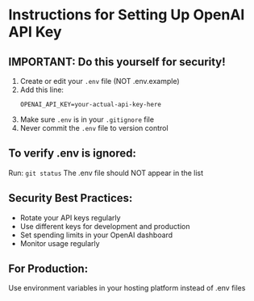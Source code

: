 # Instructions for Setting Up OpenAI API Key

## IMPORTANT: Do this yourself for security!

1. Create or edit your `.env` file (NOT .env.example)
2. Add this line:
   ```
   OPENAI_API_KEY=your-actual-api-key-here
   ```
3. Make sure `.env` is in your `.gitignore` file
4. Never commit the `.env` file to version control

## To verify .env is ignored:
Run: `git status`
The .env file should NOT appear in the list

## Security Best Practices:
- Rotate your API keys regularly
- Use different keys for development and production
- Set spending limits in your OpenAI dashboard
- Monitor usage regularly

## For Production:
Use environment variables in your hosting platform instead of .env files

